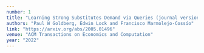```yaml
---
number: 1
title: "Learning Strong Substitutes Demand via Queries (journal version)"
authors: "Paul W Goldberg, Edwin Lock and Francisco Marmolejo-Cossío"
link: "https://arxiv.org/abs/2005.01496"
venue: "ACM Transactions on Economics and Computation"
year: "2022"
---
```


